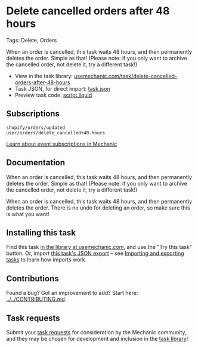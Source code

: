 # Delete cancelled orders after 48 hours

Tags: Delete, Orders

When an order is cancelled, this task waits 48 hours, and then permanently deletes the order. Simple as that! (Please note: if you only want to archive the cancelled order, not delete it, try a different task!)

* View in the task library: [usemechanic.com/task/delete-cancelled-orders-after-48-hours](https://usemechanic.com/task/delete-cancelled-orders-after-48-hours)
* Task JSON, for direct import: [task.json](../../tasks/delete-cancelled-orders-after-48-hours.json)
* Preview task code: [script.liquid](./script.liquid)

## Subscriptions

```liquid
shopify/orders/updated
user/orders/delete_cancelled+48.hours
```

[Learn about event subscriptions in Mechanic](https://docs.usemechanic.com/article/408-subscriptions)

## Documentation

When an order is cancelled, this task waits 48 hours, and then permanently deletes the order. Simple as that! (Please note: if you only want to archive the cancelled order, not delete it, try a different task!)

When an order is cancelled, this task waits 48 hours, and then permanently deletes the order. There is no undo for deleting an order, so make sure this is what you want!

## Installing this task

Find this task [in the library at usemechanic.com](https://usemechanic.com/task/delete-cancelled-orders-after-48-hours), and use the "Try this task" button. Or, import [this task's JSON export](../../tasks/delete-cancelled-orders-after-48-hours.json) – see [Importing and exporting tasks](https://docs.usemechanic.com/article/505-importing-and-exporting-tasks) to learn how imports work.

## Contributions

Found a bug? Got an improvement to add? Start here: [../../CONTRIBUTING.md](../../CONTRIBUTING.md).

## Task requests

Submit your [task requests](https://mechanic.canny.io/task-requests) for consideration by the Mechanic community, and they may be chosen for development and inclusion in the [task library](https://tasks.mechanic.dev/)!

